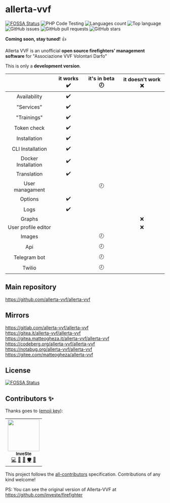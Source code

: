# allerta-vvf
[![FOSSA Status](https://app.fossa.com/api/projects/git%2Bgithub.com%2Fallerta-vvf%2Fallerta-vvf.svg?type=shield)](https://app.fossa.com/projects/git%2Bgithub.com%2Fallerta-vvf%2Fallerta-vvf?ref=badge_shield) ![PHP Code Testing](https://github.com/allerta-vvf/allerta-vvf/workflows/PHP%20Code%20Testing/badge.svg) ![Languages count](https://img.shields.io/github/languages/count/allerta-vvf/allerta-vvf) ![Top language](https://img.shields.io/github/languages/top/allerta-vvf/allerta-vvf) ![GitHub issues](https://img.shields.io/github/issues-raw/allerta-vvf/allerta-vvf) ![GitHub pull requests](https://img.shields.io/github/issues-pr-raw/allerta-vvf/allerta-vvf) ![GitHub stars](https://img.shields.io/github/stars/allerta-vvf/allerta-vvf?style=social)

**Coming soon, stay tuned!** :thumbsup:

Allerta VVF is an unofficial **open source firefighters' management software** for "Associazione VVF Volontari Darfo"

This is only a **development version**.

||it works :heavy_check_mark:|it's in beta :clock8:|it doesn't work :x:|
|:-:|:-:|:-:|:-:|
|Availability|:heavy_check_mark:|||
|"Services"|:heavy_check_mark:|||
|"Trainings"|:heavy_check_mark:|||
|Token check|:heavy_check_mark:|||
|Installation|:heavy_check_mark:|||
|CLI Installation|:heavy_check_mark:|||
|Docker Installation|:heavy_check_mark:|||
|Translation|:heavy_check_mark:|||
|User managament||:clock8:||
|Options|:heavy_check_mark:|||
|Logs|:heavy_check_mark:|||
|Graphs|||:x:|
|User profile editor|||:x:|
|Images||:clock8:||
|Api||:clock8:||
|Telegram bot||:clock8:||
|Twilio||:clock8:||

## Main repository
https://github.com/allerta-vvf/allerta-vvf  

## Mirrors
https://gitlab.com/allerta-vvf/allerta-vvf  
https://gitea.it/allerta-vvf/allerta-vvf  
https://gitea.matteogheza.it/allerta-vvf/allerta-vvf  
https://codeberg.org/allerta-vvf/allerta-vvf  
https://notabug.org/allerta-vvf/allerta-vvf  
https://gitee.com/matteogheza/allerta-vvf  

## License
[![FOSSA Status](https://app.fossa.com/api/projects/git%2Bgithub.com%2Fallerta-vvf%2Fallerta-vvf.svg?type=large)](https://app.fossa.com/projects/git%2Bgithub.com%2Fallerta-vvf%2Fallerta-vvf?ref=badge_large)

## Contributors ✨

Thanks goes to ([emoji key](https://allcontributors.org/docs/en/emoji-key)):

<!-- ALL-CONTRIBUTORS-LIST:START - Do not remove or modify this section -->
<!-- prettier-ignore-start -->
<!-- markdownlint-disable -->
<table>
  <tr>
    <td align="center"><a href="https://github.com/investe"><img src="https://avatars3.githubusercontent.com/u/32263484?v=4" width="100px;" alt=""/><br /><sub><b>InveSte</b></sub></a><br /><a href="https://github.com/allerta-vvf/allerta-vvf/commits?author=investe" title="Code">💻</a> <a href="#design-investe" title="Design">🎨</a> <a href="https://github.com/allerta-vvf/allerta-vvf/pulls?q=is%3Apr+reviewed-by%3Ainveste" title="Reviewed Pull Requests">👀</a> <a href="#security-investe" title="Security">🛡️</a> <a href="#ideas-investe" title="Ideas, Planning, & Feedback">🤔</a></td>
  </tr>
</table>

<!-- markdownlint-enable -->
<!-- prettier-ignore-end -->
<!-- ALL-CONTRIBUTORS-LIST:END -->

This project follows the [all-contributors](https://github.com/all-contributors/all-contributors) specification. Contributions of any kind welcome!

PS: You can see the original version of Allerta-VVF at https://github.com/investe/firefighter
